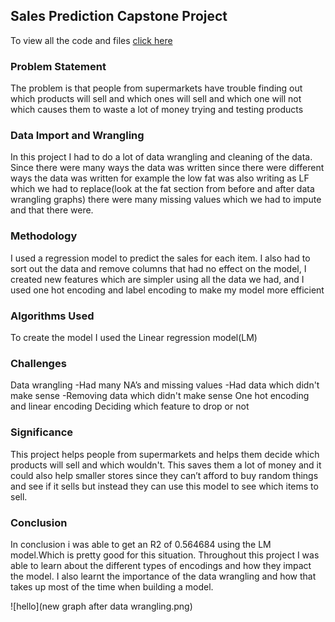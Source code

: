 ## Sales Prediction Capstone Project
To view all the code and files [click here](https://github.com/amaheshwari01/Machine-learning.github.io.git) 


### Problem Statement
The problem is that people from supermarkets have trouble finding out which products will sell and which ones will sell and which one will not which causes them to waste a lot of money trying and testing products
### Data Import and Wrangling
In this project I had to do a lot of data wrangling and cleaning of the data. Since there were many ways the data was written since there were different ways the data was written for example the low fat was also writing as LF which we had to replace(look at the fat section from before and after data wrangling graphs) there were many missing values which we had to impute and that there were.
### Methodology 
I used a regression model to predict the sales for each item. I also had to sort out the data and remove columns  that had no effect on the model, I created new features which are simpler using all the data we had, and I used one hot encoding and label encoding to make my model more efficient
### Algorithms Used
To create the model I used the Linear regression model(LM) 
### Challenges
Data wrangling
-Had many NA’s and missing values
-Had data which didn't make sense
-Removing data which didn't make sense
One hot encoding and linear encoding
Deciding which feature to drop or not
### Significance
This project helps people from supermarkets and helps them decide which products will sell and which wouldn't. This saves them a lot of money and it could also help smaller stores since they can’t afford to buy random things and see if it sells but instead they can use this model to see which items to sell.
### Conclusion 
In conclusion i was able to get an R2 of 0.564684 using the LM model.Which is pretty good for this situation. Throughout this project I was able to learn about the different types of encodings and how they impact the model. I also learnt the importance of the data wrangling and how that takes up most of the time when building a model.

![hello](new graph after data wrangling.png) 
